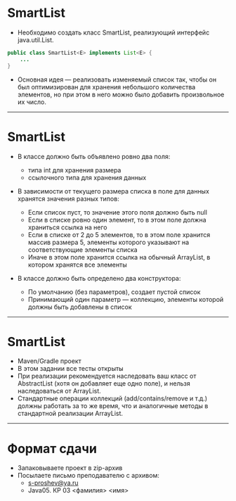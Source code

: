 # SmartList

* Необходимо создать класс SmartList, реализующий интерфейс java.util.List.

```java
public class SmartList<E> implements List<E> {
    ...
}
```
  
* Основная идея — реализовать изменяемый список так, чтобы он был оптимизирован для хранения небольшого количества элементов, но при этом в него можно было добавить произвольное их число.

---

# SmartList

* В классе должно быть объявлено ровно два поля:
    * типа int для хранения размера
    * ссылочного типа для хранения данных
    
* В зависимости от текущего размера списка в поле для данных хранятся значения разных типов:
    * Если список пуст, то значение этого поля должно быть null
    * Если в списке ровно один элемент, то в этом поле должна храниться ссылка на него
    * Если в списке от 2 до 5 элементов, то в этом поле хранится массив размера 5, элементы которого указывают на соответствующие элементы списка
    * Иначе в этом поле хранится ссылка на обычный ArrayList, в котором хранятся все элементы

* В классе должно быть определено два конструктора: 
    * По умолчанию (без параметров), создает пустой список
    * Принимающий один параметр — коллекцию, элементы которой должны быть добавлены в список
    
---
    
# SmartList

* Maven/Gradle проект
* В этом задании все тесты открыты
* При реализации рекомендуется наследовать ваш класс от AbstractList (хотя он добавляет еще одно поле), и нельзя наследоваться от ArrayList.
* Стандартные операции коллекций (add/contains/remove и т.д.) должны работать за то же время, что и аналогичные методы в стандартной реализации ArrayList.

---

# Формат сдачи

* Запаковываете проект в zip-архив
* Посылаете письмо преподавателю c архивом:
    * s-proshev@ya.ru
    * Java05. КР 03 &lt;фамилия&gt; &lt;имя&gt;